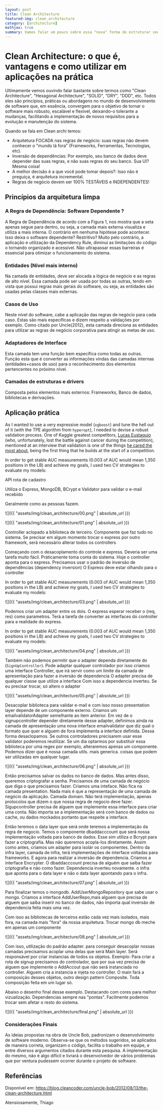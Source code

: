 ```yaml
---
layout: post
title: Clean Architecture
featured-img: clean_architecture
category: [architecture]
mathjax: true
summary: Vamos falar um pouco sobre essa "nova" forma de estruturar seus projetos, suas vantagens e desvantagens, e um exemplo prático de sua utilização 
---
```


# Clean Architecture: o que é, vantagens e como utilizar em aplicações na prática

Ultimamente vemos ouvindo falar bastante sobre termos como "Clean Architecture", "Hexagonal Architecture", "SOLID", "DRY", "DDD", etc. Todos eles são princípios, práticas ou abordagens no mundo de desenvolvimento de software que, em essência, convergem para o objetivo de tornar o software mais robusto, escalável e flexível, deixando-o tolerante a mudanças, facilitando a implementação de novos requisitos para a evolução e manutenção do sistema.

Quando se fala em Clean archi temos:

- Arquitetura FOCADA nas regras de negócio: suas regras não devem conhecer o "mundo lá fora" (Frameworks, Ferramentas, Tecnologias, etc).
- Inversão de dependências: Por exemplo, seu banco de dados deve depender das suas regras, e não suas regras do seu banco. Sua UI? Mesma coisa!
- A melhor decisão é a que você pode tomar depois?: Isso não é preguiça, é arquitetura incremental. 
- Regras de negócio devem ser 100% TESTÁVEIS e INDEPENDENTES!

## Princípios da arquitetura limpa

### A Regra de Dependência: Software Dependente ?

A Regra de Dependência de acordo com a Figura 1, nos mostra que a seta apenas segue para dentro, ou seja, a camada mais externa visualiza e utiliza a mais interna. O contrário em nenhuma hipótese pode acontecer. Isso deixa o software dependente? Restritivo? Muito pelo contrário, a aplicação e utilização da Dependency Rule, diminui as limitações do código o tornando organizado e acessível. Não ultrapassar essas barreiras é essencial para otimizar o funcionamento do sistema.


### Entidades (Nível mais interno)

Na camada de entidades, deve ser alocada a lógica de negócio e as regras de alto nível. Essa camada pode ser usada por todas as outras, tendo em vista que possui regras mais gerais do software, ou seja, as entidades são usadas pelas classes mais externas.

### Casos de Uso

Neste nível do software, cabe a aplicação das regras de negócio para cada caso. Estas são mais específicas e dizem respeito a validações por exemplo. Como citado por Uncle(2012), esta camada direciona as entidades para utilizar as regras de negócio corporativa para atingir as metas de uso.

### Adaptadores de Interface

Esta camada tem uma função bem específica como todas as outras. Função esta que é converter as informações vindas das camadas internas (entidades+casos de uso) para o reconhecimento dos elementos pertencentes no próximo nível.

### Camadas de estruturas e drivers

Composta pelos elementos mais externos: Frameworks, Banco de dados, bibliotecas e derivações.

## Aplicação prática

As I wanted to use a very expressive model (`xgboost`) and tune the hell out of it (with the TPE algorithm from `hyperopt`), I needed to devise a robust validation process. One of Kaggle greatest competitors, [Lucas Eustaquio](https://www.kaggle.com/leustagos) (who, unfortunately, lost the battle against cancer during the competition), mentioned at an interview that validation is one of the things [he cared the most about](http://blog.kaggle.com/2016/02/22/profiling-top-kagglers-leustagos-current-7-highest-1/), being the first thing that he builds at the start of a competition.

In order to get stable AUC measurements (0.003 of AUC would mean 1,350 positions in the LB) and achieve my goals, I used two CV strategies to evaluate my models:

API rota de cadastro

Utiliza o Express, MongoDB, BCrypt e Validator para validar o e-mail recebido

Geralmente como as pessoas fazem.

![]({{ "assets/img/clean_architecture/00.png" | absolute_url }})

![]({{ "assets/img/clean_architecture/01.png" | absolute_url }})

Controller aclopado a biblioteca de terceiro. Componente que faz tudo no sistema. Se precisar em algum momento trocar o express por outro framework, será necessário alterar todos os controllers

Começando com o desacoplamento do controle e express. Deveria ser uma tarefa muito fácil. Práticamente toma conta do sistema.
Hoje o controller aponta para o express. Precisamos usar o padrão de inversão de dependências (dependency inversion) O Express deve estar olhando para o controller


In order to get stable AUC measurements (0.003 of AUC would mean 1,350 positions in the LB) and achieve my goals, I used two CV strategies to evaluate my models:

![]({{ "assets/img/clean_architecture/03.png" | absolute_url }})

Podemos criar um adapter entre os dois. O express esperar receber o (req, res) como parametros. Terá a tarefa de converter as interfaces do controller para a realidade do express.

In order to get stable AUC measurements (0.003 of AUC would mean 1,350 positions in the LB) and achieve my goals, I used two CV strategies to evaluate my models:

![]({{ "assets/img/clean_architecture/04.png" | absolute_url }})

Também não podemos permitir que o adapter dependa diretamente do (`SignUpController`). Pode adaptar qualquer controlador por isso criamos uma interface Controller, que irá servir como um limite da camada de apresentação para fazer a inversão de dependencia
O adapter precisa de qualquer classe que utilize a interface
Com isso a dependencia inverteu. Se eu precisar trocar, só altero o adapter

![]({{ "assets/img/clean_architecture/05.png" | absolute_url }})

Desacoplar biblioteca para validar e-mail e com isso nosso presentation layer depende de um componente externo. Criamos um emailvalidatorAdapter semelhante ao item anterior.
Em vez de o signupcontroller depender diretamente desse adapter, definimos ainda na camada de apresentação uma nova interface emailvalidator que 
diz qual o formato que quer e alguem de fora implementa a interface definida. Dessa forma desaclopamos. Se outros controladores precisarem usar esse validator poderemos reutilizar. Se um dia optarmos por substituir essa biblioteca por uma regex por exemplo, alteraremos apenas um componente.
Podemos dizer que é nossa camada utils. mais generica. coisas que podem ser utilizadas em qualquer lugar.

![]({{ "assets/img/clean_architecture/06.png" | absolute_url }})

Então precisamos salvar os dados no banco de dados. Mas antes disso, queremos criptografar a senha. Precisamos de uma camada de negócio que diga o que precisamos fazer. 
Criamos uma inteface. Não fica na camada presentation. Nada mais é que a representação de uma camada de negócio da aplicação. Camada domain. Não terá implementação, apenas protocolos que dizem o que nossa regra de negocio deve fazer.
Sigupcontroller precisa de alguem que implemente essa interface para criar uma conta. Não importa se a implementação será com banco de dados ou cache, ou dados mockados portanto que respeite a interface.

Então teremos o data layer que será onde teremos a implementação da regra de negocio. Temos o componente dbaddacccount que será nossa implementação voltada para banco de dados.
Esse sim utiliza o Bcrypt para fazer a criptografia. Mas não queremos acopla-los diretamente. Assim como antes, criamos um adapter para isolár os componentes.
Dentro da infra layer, camada de infra, terá implementações de interface voltadas para frameworks. E agora para realizar a inversão de dependencia. Criamos a interface Encrypter. O dbaddacccount precisa de alguém que saiba fazer criptografia e não como fazer.
Dependencia inverteu novamente. o infra que aponta para o data layer e não o data layer apontando para o infra.


![]({{ "assets/img/clean_architecture/07.png" | absolute_url }})

Para finalizar temos o mongodb. AddUserMongoRepository que sabe usar o mongo. Criamos a interface AddUserRepo,mais alguem que precisa de alguem que saiba inserir no banco de dados, não importa qual
inversão de dependencia feita mais uma vez.

Com isso as bibliotecas de  terceiros estão cada vez mais isolados, mais fora, na camada mais "fora" da nossa arquitetura. Trocar mongo db meche em apenas um componente

![]({{ "assets/img/clean_architecture/08.png" | absolute_url }})

Com isso, utilização do padrão adapter.  para conseguir desacoplar nossas camadas precisamos acoplar uma delas que será Main layer. Será responsável por criar instancias de todos os objetos.
Exemplo: Para criar a rota de signup precisamos do controlador, que por sua vez precisa de alguem que implemente o AddAccout que não será instanciada no controller.
Alguem cria a instancia e injeta no controller. O main fará a composição desses objetos, outro design pattern Composite. Toda composição feita em um lugar só.

Abaixo o desenho final desse exemplo. 
Destacando com cores para melhor vizualização. Dependencias sempre nas "pontas". Facilmente podemos trocar sem afetar o resto do sistema.

![]({{ "assets/img/clean_architecture/final.png" | absolute_url }})

### Considerações Finais
As ideias propostas na obra de Uncle Bob, padronizam o desenvolvimento de software moderno. Observa-se que os métodos sugeridos, se aplicados de maneira correta, organizam o código, facilita o trabalho em equipe, e entre diversos argumentos citados durante esta pesquisa. A implementação do mesmo, não é algo difícil e livrará o desenvolvedor de vários problemas que por ventura pudessem ocorrer durante o projeto de software.

## Referências

Disponível em: https://blog.cleancoder.com/uncle-bob/2012/08/13/the-clean-architecture.html

Atensiosamente, 
Thiago

